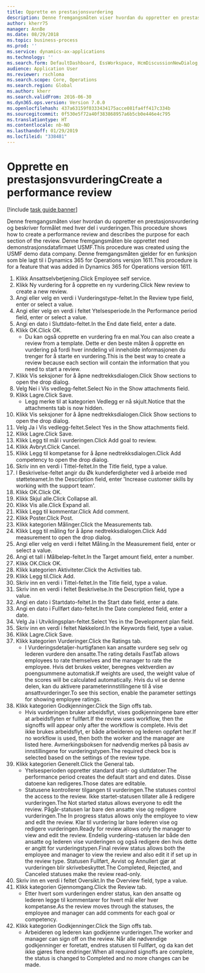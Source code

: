 ```yaml
---
title: Opprette en prestasjonsvurdering
description: Denne fremgangsmåten viser hvordan du oppretter en prestasjonsvurdering og beskriver formålet med hver del i vurderingen.
author: kherr75
manager: AnnBe
ms.date: 08/29/2018
ms.topic: business-process
ms.prod: ''
ms.service: dynamics-ax-applications
ms.technology: ''
ms.search.form: DefaultDashboard, EssWorkspace, HcmDiscussionNewDialog, HcmDiscussion, HcmDiscussionChangeSettings, HcmDiscussionAddGoalDialog, HcmTopicCreate, HcmMeasurementDetailDialog, HcmPerfJournalAdd
audience: Application User
ms.reviewer: rschloma
ms.search.scope: Core, Operations
ms.search.region: Global
ms.author: kherr
ms.search.validFrom: 2016-06-30
ms.dyn365.ops.version: Version 7.0.0
ms.openlocfilehash: 437a63159f0333434175acce081fa4ff417c334b
ms.sourcegitcommit: 0f530e5f72a40f383868957a6b5cb0e446e4c795
ms.translationtype: HT
ms.contentlocale: nb-NO
ms.lasthandoff: 01/29/2019
ms.locfileid: "338481"
---
```

# <a name="create-a-performance-review"></a><span data-ttu-id="3800b-103">Opprette en prestasjonsvurdering</span><span class="sxs-lookup"><span data-stu-id="3800b-103">Create a performance review</span></span>

[!include [task guide banner](../../includes/task-guide-banner.md)]

<span data-ttu-id="3800b-104">Denne fremgangsmåten viser hvordan du oppretter en prestasjonsvurdering og beskriver formålet med hver del i vurderingen.</span><span class="sxs-lookup"><span data-stu-id="3800b-104">This procedure shows how to create a performance review and describes the purpose for each section of the review.</span></span> <span data-ttu-id="3800b-105">Denne fremgangsmåten ble opprettet med demonstrasjonsdatafirmaet USMF.</span><span class="sxs-lookup"><span data-stu-id="3800b-105">This procedure was created using the USMF demo data company.</span></span> <span data-ttu-id="3800b-106">Denne fremgangsmåten gjelder for en funksjon som ble lagt til i Dynamics 365 for Operations versjon 1611.</span><span class="sxs-lookup"><span data-stu-id="3800b-106">This procedure is for a feature that was added in Dynamics 365 for Operations version 1611.</span></span>

1. <span data-ttu-id="3800b-107">Klikk Ansattselvbetjening.</span><span class="sxs-lookup"><span data-stu-id="3800b-107">Click Employee self service.</span></span>
2. <span data-ttu-id="3800b-108">Klikk Ny vurdering for å opprette en ny vurdering.</span><span class="sxs-lookup"><span data-stu-id="3800b-108">Click New review to create a new review.</span></span>
3. <span data-ttu-id="3800b-109">Angi eller velg en verdi i Vurderingstype-feltet.</span><span class="sxs-lookup"><span data-stu-id="3800b-109">In the Review type field, enter or select a value.</span></span>
4. <span data-ttu-id="3800b-110">Angi eller velg en verdi i feltet Ytelsesperiode.</span><span class="sxs-lookup"><span data-stu-id="3800b-110">In the Performance period field, enter or select a value.</span></span>
5. <span data-ttu-id="3800b-111">Angi en dato i Sluttdato-feltet.</span><span class="sxs-lookup"><span data-stu-id="3800b-111">In the End date field, enter a date.</span></span>
6. <span data-ttu-id="3800b-112">Klikk OK.</span><span class="sxs-lookup"><span data-stu-id="3800b-112">Click OK.</span></span>
    * <span data-ttu-id="3800b-113">Du kan også opprette en vurdering fra en mal.</span><span class="sxs-lookup"><span data-stu-id="3800b-113">You can also create a review from a template.</span></span> <span data-ttu-id="3800b-114">Dette er den beste måten å opprette en vurdering på fordi hver inndeling vil inneholde informasjonen du trenger for å starte en vurdering.</span><span class="sxs-lookup"><span data-stu-id="3800b-114">This is the best way to create a review because each section will contain the information that you need to start a review.</span></span>  
7. <span data-ttu-id="3800b-115">Klikk Vis seksjoner for å åpne nedtrekksdialogen.</span><span class="sxs-lookup"><span data-stu-id="3800b-115">Click Show sections to open the drop dialog.</span></span>
8. <span data-ttu-id="3800b-116">Velg Nei i Vis vedlegg-feltet.</span><span class="sxs-lookup"><span data-stu-id="3800b-116">Select No in the Show attachments field.</span></span>
9. <span data-ttu-id="3800b-117">Klikk Lagre.</span><span class="sxs-lookup"><span data-stu-id="3800b-117">Click Save.</span></span>
    * <span data-ttu-id="3800b-118">Legg merke til at kategorien Vedlegg er nå skjult.</span><span class="sxs-lookup"><span data-stu-id="3800b-118">Notice that the attachments tab is now hidden.</span></span>  
10. <span data-ttu-id="3800b-119">Klikk Vis seksjoner for å åpne nedtrekksdialogen.</span><span class="sxs-lookup"><span data-stu-id="3800b-119">Click Show sections to open the drop dialog.</span></span>
11. <span data-ttu-id="3800b-120">Velg Ja i Vis vedlegg-feltet.</span><span class="sxs-lookup"><span data-stu-id="3800b-120">Select Yes in the Show attachments field.</span></span>
12. <span data-ttu-id="3800b-121">Klikk Lagre.</span><span class="sxs-lookup"><span data-stu-id="3800b-121">Click Save.</span></span>
13. <span data-ttu-id="3800b-122">Klikk Legg til mål i vurderingen.</span><span class="sxs-lookup"><span data-stu-id="3800b-122">Click Add goal to review.</span></span>
14. <span data-ttu-id="3800b-123">Klikk Avbryt.</span><span class="sxs-lookup"><span data-stu-id="3800b-123">Click Cancel.</span></span>
15. <span data-ttu-id="3800b-124">Klikk Legg til kompetanse for å åpne nedtrekksdialogen.</span><span class="sxs-lookup"><span data-stu-id="3800b-124">Click Add competency to open the drop dialog.</span></span>
16. <span data-ttu-id="3800b-125">Skriv inn en verdi i Tittel-feltet.</span><span class="sxs-lookup"><span data-stu-id="3800b-125">In the Title field, type a value.</span></span>
17. <span data-ttu-id="3800b-126">I Beskrivelse-feltet angir du Øk kundeferdigheter ved å arbeide med støtteteamet.</span><span class="sxs-lookup"><span data-stu-id="3800b-126">In the Description field, enter 'Increase customer skills by working with the support team'.</span></span>
18. <span data-ttu-id="3800b-127">Klikk OK.</span><span class="sxs-lookup"><span data-stu-id="3800b-127">Click OK.</span></span>
19. <span data-ttu-id="3800b-128">Klikk Skjul alle.</span><span class="sxs-lookup"><span data-stu-id="3800b-128">Click Collapse all.</span></span>
20. <span data-ttu-id="3800b-129">Klikk Vis alle.</span><span class="sxs-lookup"><span data-stu-id="3800b-129">Click Expand all.</span></span>
21. <span data-ttu-id="3800b-130">Klikk Legg til kommentar.</span><span class="sxs-lookup"><span data-stu-id="3800b-130">Click Add comment.</span></span>
22. <span data-ttu-id="3800b-131">Klikk Poster.</span><span class="sxs-lookup"><span data-stu-id="3800b-131">Click Post.</span></span>
23. <span data-ttu-id="3800b-132">Klikk kategorien Målinger.</span><span class="sxs-lookup"><span data-stu-id="3800b-132">Click the Measurements tab.</span></span>
24. <span data-ttu-id="3800b-133">Klikk Legg til måling for å åpne nedtrekksdialogen.</span><span class="sxs-lookup"><span data-stu-id="3800b-133">Click Add measurement to open the drop dialog.</span></span>
25. <span data-ttu-id="3800b-134">Angi eller velg en verdi i feltet Måling.</span><span class="sxs-lookup"><span data-stu-id="3800b-134">In the Measurement field, enter or select a value.</span></span>
26. <span data-ttu-id="3800b-135">Angi et tall i Målbeløp-feltet.</span><span class="sxs-lookup"><span data-stu-id="3800b-135">In the Target amount field, enter a number.</span></span>
27. <span data-ttu-id="3800b-136">Klikk OK.</span><span class="sxs-lookup"><span data-stu-id="3800b-136">Click OK.</span></span>
28. <span data-ttu-id="3800b-137">Klikk kategorien Aktiviteter.</span><span class="sxs-lookup"><span data-stu-id="3800b-137">Click the Activities tab.</span></span>
29. <span data-ttu-id="3800b-138">Klikk Legg til.</span><span class="sxs-lookup"><span data-stu-id="3800b-138">Click Add.</span></span>
30. <span data-ttu-id="3800b-139">Skriv inn en verdi i Tittel-feltet.</span><span class="sxs-lookup"><span data-stu-id="3800b-139">In the Title field, type a value.</span></span>
31. <span data-ttu-id="3800b-140">Skriv inn en verdi i feltet Beskrivelse.</span><span class="sxs-lookup"><span data-stu-id="3800b-140">In the Description field, type a value.</span></span>
32. <span data-ttu-id="3800b-141">Angi en dato i Startdato-feltet.</span><span class="sxs-lookup"><span data-stu-id="3800b-141">In the Start date field, enter a date.</span></span>
33. <span data-ttu-id="3800b-142">Angi en dato i Fullført dato-feltet.</span><span class="sxs-lookup"><span data-stu-id="3800b-142">In the Date completed field, enter a date.</span></span>
34. <span data-ttu-id="3800b-143">Velg Ja i Utviklingsplan-feltet.</span><span class="sxs-lookup"><span data-stu-id="3800b-143">Select Yes in the Development plan field.</span></span>
35. <span data-ttu-id="3800b-144">Skriv inn en verdi i feltet Nøkkelord.</span><span class="sxs-lookup"><span data-stu-id="3800b-144">In the Keywords field, type a value.</span></span>
36. <span data-ttu-id="3800b-145">Klikk Lagre.</span><span class="sxs-lookup"><span data-stu-id="3800b-145">Click Save.</span></span>
37. <span data-ttu-id="3800b-146">Klikk kategorien Vurderinger.</span><span class="sxs-lookup"><span data-stu-id="3800b-146">Click the Ratings tab.</span></span>
    * <span data-ttu-id="3800b-147">I Vurderingsdetaljer-hurtigfanen kan ansatte vurdere seg selv og lederen vurdere den ansatte.</span><span class="sxs-lookup"><span data-stu-id="3800b-147">The rating details FastTab allows employees to rate themselves and the manager to rate the employee.</span></span> <span data-ttu-id="3800b-148">Hvis det brukes vekter, beregnes vektverdien av poengsummene automatisk.</span><span class="sxs-lookup"><span data-stu-id="3800b-148">If weights are used, the weight value of the scores will be calculated automatically.</span></span>    <span data-ttu-id="3800b-149">Hvis du vil se denne delen, kan du aktivere parameterinnstillingene til å vise ansattvurderinger.</span><span class="sxs-lookup"><span data-stu-id="3800b-149">To see this section, enable the parameter settings for showing employee ratings.</span></span>  
38. <span data-ttu-id="3800b-150">Klikk kategorien Godkjenninger.</span><span class="sxs-lookup"><span data-stu-id="3800b-150">Click the Sign offs tab.</span></span>
    * <span data-ttu-id="3800b-151">Hvis vurderingen bruker arbeidsflyt, vises godkjenningene bare etter at arbeidsflyten er fullført.</span><span class="sxs-lookup"><span data-stu-id="3800b-151">If the review uses workflow, then the signoffs will appear only after the workflow is complete.</span></span> <span data-ttu-id="3800b-152">Hvis det ikke brukes arbeidsflyt, er både arbeideren og lederen oppført her.</span><span class="sxs-lookup"><span data-stu-id="3800b-152">If no workflow is used, then both the worker and the manager are listed here.</span></span> <span data-ttu-id="3800b-153">Avmerkingsboksen for nødvendig merkes på basis av innstillingene for vurderingstypen.</span><span class="sxs-lookup"><span data-stu-id="3800b-153">The required check box is selected based on the settings of the review type.</span></span>  
39. <span data-ttu-id="3800b-154">Klikk kategorien Generelt.</span><span class="sxs-lookup"><span data-stu-id="3800b-154">Click the General tab.</span></span>
    * <span data-ttu-id="3800b-155">Ytelsesperioden oppretter standard start- og sluttdatoer.</span><span class="sxs-lookup"><span data-stu-id="3800b-155">The performance period creates the default start and end dates.</span></span> <span data-ttu-id="3800b-156">Disse datoene kan redigeres.</span><span class="sxs-lookup"><span data-stu-id="3800b-156">Those dates are editable.</span></span>  
    * <span data-ttu-id="3800b-157">Statusene kontrollerer tilgangen til vurderingen.</span><span class="sxs-lookup"><span data-stu-id="3800b-157">The statuses control the access to the review.</span></span> <span data-ttu-id="3800b-158">Ikke startet-statusen tillater alle å redigere vurderingen.</span><span class="sxs-lookup"><span data-stu-id="3800b-158">The Not started status allows everyone to edit the review.</span></span> <span data-ttu-id="3800b-159">Pågår-statusen lar bare den ansatte vise og redigere vurderingen.</span><span class="sxs-lookup"><span data-stu-id="3800b-159">The In progress status allows only the employee to view and edit the review.</span></span> <span data-ttu-id="3800b-160">Klar til vurdering lar bare lederen vise og redigere vurderingen.</span><span class="sxs-lookup"><span data-stu-id="3800b-160">Ready for review allows only the manager to view and edit the review.</span></span> <span data-ttu-id="3800b-161">Endelig vurdering-statusen lar både den ansatte og lederen vise vurderingen og også redigere den hvis dette er angitt for vurderingstypen.</span><span class="sxs-lookup"><span data-stu-id="3800b-161">Final review status allows both the employee and manager to view the review and also edit it if set up in the review type.</span></span> <span data-ttu-id="3800b-162">Statusen Fullført, Avvist og Annullert gjør at vurderingen blir skrivebeskyttet.</span><span class="sxs-lookup"><span data-stu-id="3800b-162">The Completed, Rejected, and Canceled statuses make the review read-only.</span></span>  
40. <span data-ttu-id="3800b-163">Skriv inn en verdi i feltet Oversikt.</span><span class="sxs-lookup"><span data-stu-id="3800b-163">In the Overview field, type a value.</span></span>
41. <span data-ttu-id="3800b-164">Klikk kategorien Gjennomgang.</span><span class="sxs-lookup"><span data-stu-id="3800b-164">Click the Review tab.</span></span>
    * <span data-ttu-id="3800b-165">Etter hvert som vurderingen endrer status, kan den ansatte og lederen legge til kommentarer for hvert mål eller hver kompetanse.</span><span class="sxs-lookup"><span data-stu-id="3800b-165">As the review moves through the statuses, the employee and manager can add comments for each goal or competency.</span></span>  
42. <span data-ttu-id="3800b-166">Klikk kategorien Godkjenninger.</span><span class="sxs-lookup"><span data-stu-id="3800b-166">Click the Sign offs tab.</span></span>
    * <span data-ttu-id="3800b-167">Arbeideren og lederen kan godkjenne vurderingen.</span><span class="sxs-lookup"><span data-stu-id="3800b-167">The worker and manager can sign off on the review.</span></span> <span data-ttu-id="3800b-168">Når alle nødvendige godkjenninger er foretatt, endres statusen til Fullført, og da kan det ikke gjøres flere endringer.</span><span class="sxs-lookup"><span data-stu-id="3800b-168">When all required signoffs are complete, the status is changed to Completed and no more changes can be made.</span></span>  


